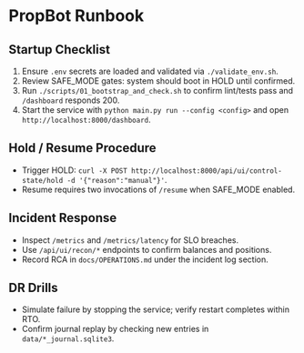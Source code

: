 # PropBot Runbook

## Startup Checklist
1. Ensure `.env` secrets are loaded and validated via `./validate_env.sh`.
2. Review SAFE_MODE gates: system should boot in HOLD until confirmed.
3. Run `./scripts/01_bootstrap_and_check.sh` to confirm lint/tests pass and `/dashboard` responds 200.
4. Start the service with `python main.py run --config <config>` and open `http://localhost:8000/dashboard`.

## Hold / Resume Procedure
- Trigger HOLD: `curl -X POST http://localhost:8000/api/ui/control-state/hold -d '{"reason":"manual"}'`.
- Resume requires two invocations of `/resume` when SAFE_MODE enabled.

## Incident Response
- Inspect `/metrics` and `/metrics/latency` for SLO breaches.
- Use `/api/ui/recon/*` endpoints to confirm balances and positions.
- Record RCA in `docs/OPERATIONS.md` under the incident log section.

## DR Drills
- Simulate failure by stopping the service; verify restart completes within RTO.
- Confirm journal replay by checking new entries in `data/*_journal.sqlite3`.
